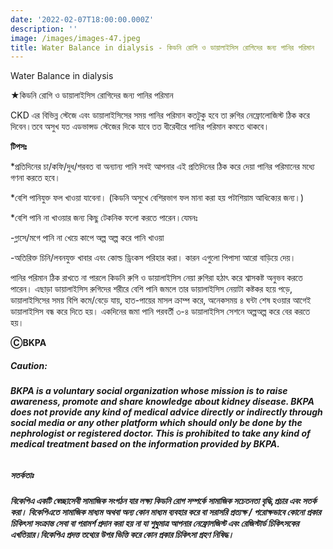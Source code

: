 ```yaml
---
date: '2022-02-07T18:00:00.000Z'
description: ''
image: /images/images-47.jpeg
title: Water Balance in dialysis - কিডনি রোগি ও ডায়ালাইসিস রোগিদের জন্য পানির পরিমান
---
```





Water Balance in dialysis

★কিডনি রোগি ও ডায়ালাইসিস রোগিদের জন্য পানির পরিমান

CKD এর বিভিন্ন স্টেজে এবং ডায়ালাইসিসের সময় পানির পরিমান কতটুকু হবে তা রুগির নেফ্রোলোজিস্ট ঠিক করে দিবেন।তবে অসুখ যত এডভান্সড স্টেজের দিকে যাবে তত ধীরেধীরে পানির পরিমান কমতে থাকবে।

**টিপসঃ**

\*প্রতিদিনের চা/কফি/দুধ/শরবত বা অন্যান্য পানি সবই আপনার এই প্রতিদিনের ঠিক করে দেয়া পানির পরিমানের মধ্যে গণনা করতে হবে।

\*বেশি পানিযুক্ত ফল খাওয়া যাবেনা। (কিডনি অসুখে বেশিরভাগ ফল মানা করা হয় পটাশিয়াম আধিক্যের জন্য।)

\*বেশি পানি না খাওয়ার জন্য কিছু টেকনিক ফলো করতে পারেন।যেমনঃ

\-গ্লাসে/মগে পানি না খেয়ে কাপে অল্প অল্প করে পানি খাওয়া

\-অতিরিক্ত চিনি/লবনযুক্ত খাবার এবং কোল্ড ড্রিংকস পরিহার করা। কারন এগুলো পিপাসা আরো বাড়িয়ে দেয়।

পানির পরিমান ঠিক রাখতে না পারলে কিডনি রুগি ও ডায়ালাইসিস নেয়া রুগিরা হঠাৎ করে শ্বাসকষ্ট অনুভব করতে পারেন। এছাড়া ডায়ালাইসিস রুগিদের শরীরে বেশি পানি জমলে তার ডায়ালাইসিস নেয়াটা কষ্টকর হয়ে পড়ে, ডায়ালাইসিসের সময় বিপি কমে/বেড়ে যায়, হাত-পায়ের মাসল ক্রাম্প করে, অনেকসময় ৪ ঘন্টা শেষ হওয়ার আগেই ডায়ালাইসিস বন্ধ করে দিতে হয়। একদিনের জমা পানি পরবর্তী ৩-৪ ডায়ালাইসিস সেশনে অল্পঅল্প করে বের করতে হয়।

**ⒸBKPA**

##### **Caution:**

###### **BKPA is a voluntary social organization whose mission is to raise awareness, promote and share knowledge about kidney disease. BKPA does not provide any kind of medical advice directly or indirectly through social media or any other platform which should only be done by the nephrologist or registered doctor. This is prohibited to take any kind of medical treatment based on the information provided by BKPA.**

##### **সতর্কতাঃ**

###### **বিকেপিএ একটি স্বেচ্ছাসেবী সামাজিক সংগঠন যার লক্ষ্য কিডনি রোগ সম্পর্কে সামাজিক সচেতনতা বৃদ্ধি,প্রচার এবং সতর্ক করা। বিকেপিএতে সামাজিক মাধ্যম অথবা অন্য কোন মাধ্যম ব্যবহার করে বা সরাসরি প্রত্যক্ষ / পরোক্ষভাবে কোনো প্রকার চিকিৎসা সংক্রান্ত সেবা বা পরামর্শ প্রদান করা হয় না যা শুধুমাত্র আপনার নেফ্রোলজিস্ট এবং রেজিস্টার্ড চিকিৎসকের এখতিয়ার।বিকেপিএ প্রদত্ত তথ্যের উপর ভিত্তি করে কোন প্রকার চিকিৎসা গ্রহণ নিষিদ্ধ।**
